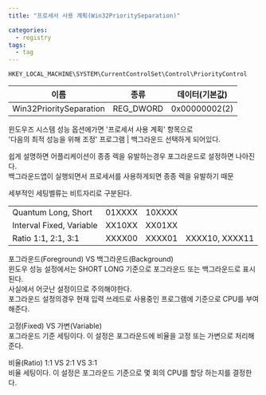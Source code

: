 ```yaml
---
title: "프로세서 사용 계획(Win32PrioritySeparation)"

categories:
  - registry
tags:
  - tag
---
```

```
HKEY_LOCAL_MACHINE\SYSTEM\CurrentControlSet\Control\PriorityControl
```

|이름|종류|데이터(기본값)|
|---|---|---|
|Win32PrioritySeparation|REG_DWORD|0x00000002(2)|

윈도우즈 시스템 성능 옵션에가면 '프로세서 사용 계획' 항목으로  
'다음의 최적 성능을 위해 조정' 프로그램 \| 백그라운드 선택하게 되어있다.

쉽게 설명하면 어플리케이션이 종종 렉을 유발하는경우 포그라운드로 설정하면 나아진다.  
백그라운드앱이 실행되면서 프로세서를 사용하게되면 종종 렉을 유발하기 때문

세부적인 세팅벨류는 비트자리로 구분된다.

|||||
|---|---|---|---|
|Quantum Long, Short|01XXXX|10XXXX||
|Interval Fixed, Variable|XX10XX|XX01XX||
|Ratio 1:1, 2:1, 3:1|XXXX00|XXXX01|XXXX10, XXXX11|

포그라운드(Foreground) VS 백그라운드(Background)  
윈도우 성능 설정에서는 SHORT LONG 기준으로 포그라운드 또는 백그라운드로 표시된다.  
사실에서 어긋난 설정이므로 주의해야한다.  
포그라운드 설정의경우 현재 입력 쓰레드로 사용중인 프로그램에 기준으로 CPU를 부여해준다.

고정(Fixed) VS 가변(Variable)  
포그라운드 기준 세팅이다. 이 설정은 포그라운드에  비율을 고정 또는 가변으로 처리해준다.  

비율(Ratio) 1:1 VS 2:1 VS 3:1  
비율 세팅이다. 이 설정은 포그라운드 기준으로 몇 회의 CPU를 할당 하는지를 결정한다.
